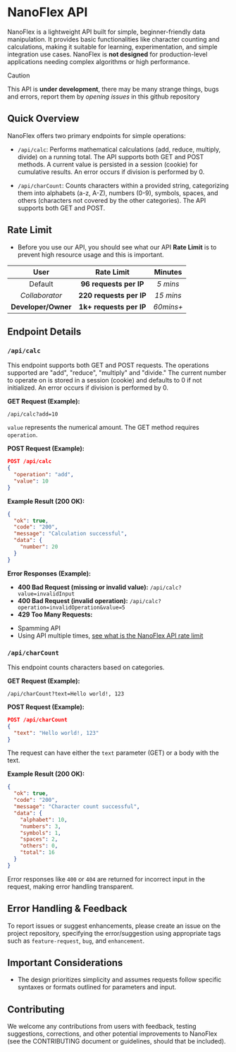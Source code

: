 # NanoFlex API

NanoFlex is a lightweight API built for simple, beginner-friendly data manipulation. It provides basic functionalities like character counting and calculations, making it suitable for learning, experimentation, and simple integration use cases.  NanoFlex is **not designed** for production-level applications needing complex algorithms or high performance.
> [!CAUTION]
> This API is **under development**, there may be many strange things, bugs and errors, report them by *opening issues* in this github repository

## Quick Overview

NanoFlex offers two primary endpoints for simple operations:

*   `/api/calc`: Performs mathematical calculations (add, reduce, multiply, divide) on a running total. The API supports both GET and POST methods. A current value is persisted in a session (cookie) for cumulative results.  An error occurs if division is performed by 0.


*   `/api/charCount`: Counts characters within a provided string, categorizing them into alphabets (a-z, A-Z), numbers (0-9), symbols, spaces, and others (characters not covered by the other categories). The API supports both GET and POST.

## Rate Limit 
- Before you use our API, you should see what our API **Rate Limit** is to prevent high resource usage and this is important.

| User | Rate Limit | Minutes |
| :---: | :---: | :---: |
| Default | **96 requests per IP** | *5 mins* |
| *Collaborator* | **220 requests per IP** | *15 mins* |
| **Developer/Owner** | **1k+ requests per IP** | *60mins+* |
## Endpoint Details

### `/api/calc`

This endpoint supports both GET and POST requests. The operations supported are "add", "reduce", "multiply" and "divide." The current number to operate on is stored in a session (cookie) and defaults to 0 if not initialized.  An error occurs if division is performed by 0.

**GET Request (Example):**

```
/api/calc?add=10
```

`value` represents the numerical amount. The GET method requires `operation`.

**POST Request (Example):**

```json
POST /api/calc
{
  "operation": "add",
  "value": 10
}
```


**Example Result (200 OK):**

```json
{
  "ok": true,
  "code": "200",
  "message": "Calculation successful",
  "data": {
    "number": 20 
  }
}
```

**Error Responses (Example):**

* **400 Bad Request (missing or invalid value):**  `/api/calc?value=invalidInput`
* **400 Bad Request (invalid operation):** `/api/calc?operation=invalidOperation&value=5`
* **429 Too Many Requests:**
- Spamming API
- Using API multiple times, [see what is the NanoFlex API rate limit](https://github.com/Syaamilmaulana256/nanoflex-api/tree/main?tab=readme-ov-file#rate-limit)
### `/api/charCount`


This endpoint counts characters based on categories.

**GET Request (Example):**

```
/api/charCount?text=Hello world!, 123
```

**POST Request (Example):**

```json
POST /api/charCount
{
  "text": "Hello world!, 123"
}
```

The request can have either the `text` parameter (GET) or a body with the text.


**Example Result (200 OK):**


```json
{
  "ok": true,
  "code": "200",
  "message": "Character count successful",
  "data": {
    "alphabet": 10,
    "numbers": 3,
    "symbols": 1,
    "spaces": 2,
    "others": 0,
    "total": 16
  }
}
```

Error responses like `400` or `404`  are returned for incorrect input in the request, making error handling transparent.



## Error Handling & Feedback

To report issues or suggest enhancements, please create an issue on the project repository, specifying the error/suggestion using appropriate tags such as `feature-request`, `bug`,  and `enhancement`.  


## Important Considerations


*  The design prioritizes simplicity and assumes requests follow specific syntaxes or formats outlined for parameters and input.


## Contributing

We welcome any contributions from users with feedback, testing suggestions, corrections, and other potential improvements to NanoFlex (see the CONTRIBUTING document or guidelines, should that be included).
